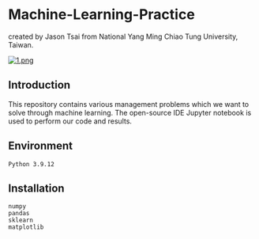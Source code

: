 # Machine-Learning-Practice
created by Jason Tsai from National Yang Ming Chiao Tung University, Taiwan.

[![1.png](https://i.postimg.cc/4dScLS5f/1.png)](https://postimg.cc/MM1XXtNN)

## Introduction
This repository contains various management problems which we want to solve through machine learning. The open-source IDE Jupyter notebook is used to perform our code and results. 

## Environment
```
Python 3.9.12
```

## Installation
```
numpy
pandas
sklearn
matplotlib
```
